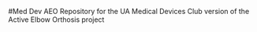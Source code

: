 #Med Dev AEO
Repository for the UA Medical Devices Club version of the Active Elbow Orthosis project
